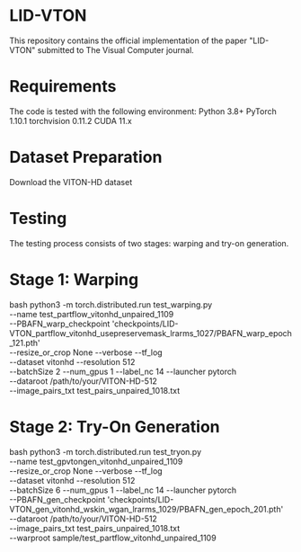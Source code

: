 # LID-VTON
This repository contains the official implementation of the paper "LID-VTON" submitted to The Visual Computer journal.

# Requirements
The code is tested with the following environment:
Python 3.8+
PyTorch 1.10.1
torchvision 0.11.2
CUDA 11.x

# Dataset Preparation
Download the VITON-HD dataset

# Testing
The testing process consists of two stages: warping and try-on generation.
# Stage 1: Warping
bash
python3 -m torch.distributed.run test_warping.py \
    --name test_partflow_vitonhd_unpaired_1109 \
    --PBAFN_warp_checkpoint 'checkpoints/LID-VTON_partflow_vitonhd_usepreservemask_lrarms_1027/PBAFN_warp_epoch_121.pth' \
    --resize_or_crop None --verbose --tf_log \
    --dataset vitonhd --resolution 512 \
    --batchSize 2 --num_gpus 1 --label_nc 14 --launcher pytorch \
    --dataroot /path/to/your/VITON-HD-512 \
    --image_pairs_txt test_pairs_unpaired_1018.txt
# Stage 2: Try-On Generation
bash
python3 -m torch.distributed.run test_tryon.py \
    --name test_gpvtongen_vitonhd_unpaired_1109 \
    --resize_or_crop None --verbose --tf_log \
    --dataset vitonhd --resolution 512 \
    --batchSize 6 --num_gpus 1 --label_nc 14 --launcher pytorch \
    --PBAFN_gen_checkpoint 'checkpoints/LID-VTON_gen_vitonhd_wskin_wgan_lrarms_1029/PBAFN_gen_epoch_201.pth' \
    --dataroot /path/to/your/VITON-HD-512 \
    --image_pairs_txt test_pairs_unpaired_1018.txt \
    --warproot sample/test_partflow_vitonhd_unpaired_1109
